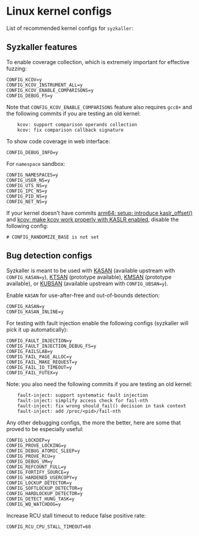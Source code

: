 # Linux kernel configs

List of recommended kernel configs for `syzkaller`:

## Syzkaller features

To enable coverage collection, which is extremely important for effective fuzzing:
```
CONFIG_KCOV=y
CONFIG_KCOV_INSTRUMENT_ALL=y
CONFIG_KCOV_ENABLE_COMPARISONS=y
CONFIG_DEBUG_FS=y
```
Note that `CONFIG_KCOV_ENABLE_COMPARISONS` feature also requires `gcc8+` and the following commits if you are testing an old kernel:
```
    kcov: support comparison operands collection
    kcov: fix comparison callback signature
```

To show code coverage in web interface:
```
CONFIG_DEBUG_INFO=y
```

For `namespace` sandbox:
```
CONFIG_NAMESPACES=y
CONFIG_USER_NS=y
CONFIG_UTS_NS=y
CONFIG_IPC_NS=y
CONFIG_PID_NS=y
CONFIG_NET_NS=y
```

If your kernel doesn't have commits [arm64: setup: introduce kaslr_offset()](https://github.com/torvalds/linux/commit/7ede8665f27cde7da69e8b2fbeaa1ed0664879c5)
 and [kcov: make kcov work properly with KASLR enabled](https://github.com/torvalds/linux/commit/4983f0ab7ffaad1e534b21975367429736475205), disable the following config:
```
# CONFIG_RANDOMIZE_BASE is not set
```

## Bug detection configs

Syzkaller is meant to be used with
[KASAN](https://kernel.org/doc/html/latest/dev-tools/kasan.html) (available upstream with `CONFIG_KASAN=y`),
[KTSAN](https://github.com/google/ktsan) (prototype available),
[KMSAN](https://github.com/google/kmsan) (prototype available),
or [KUBSAN](https://kernel.org/doc/html/latest/dev-tools/ubsan.html) (available upstream with `CONFIG_UBSAN=y`).

Enable `KASAN` for use-after-free and out-of-bounds detection:
```
CONFIG_KASAN=y
CONFIG_KASAN_INLINE=y
```

For testing with fault injection enable the following configs (syzkaller will pick it up automatically):
```
CONFIG_FAULT_INJECTION=y
CONFIG_FAULT_INJECTION_DEBUG_FS=y
CONFIG_FAILSLAB=y
CONFIG_FAIL_PAGE_ALLOC=y
CONFIG_FAIL_MAKE_REQUEST=y
CONFIG_FAIL_IO_TIMEOUT=y
CONFIG_FAIL_FUTEX=y
```
Note: you also need the following commits if you are testing an old kernel:
```
    fault-inject: support systematic fault injection
    fault-inject: simplify access check for fail-nth
    fault-inject: fix wrong should_fail() decision in task context
    fault-inject: add /proc/<pid>/fail-nth
```

Any other debugging configs, the more the better, here are some that proved to be especially useful:
```
CONFIG_LOCKDEP=y
CONFIG_PROVE_LOCKING=y
CONFIG_DEBUG_ATOMIC_SLEEP=y
CONFIG_PROVE_RCU=y
CONFIG_DEBUG_VM=y
CONFIG_REFCOUNT_FULL=y
CONFIG_FORTIFY_SOURCE=y
CONFIG_HARDENED_USERCOPY=y
CONFIG_LOCKUP_DETECTOR=y
CONFIG_SOFTLOCKUP_DETECTOR=y
CONFIG_HARDLOCKUP_DETECTOR=y
CONFIG_DETECT_HUNG_TASK=y
CONFIG_WQ_WATCHDOG=y
```

Increase RCU stall timeout to reduce false positive rate:
```
CONFIG_RCU_CPU_STALL_TIMEOUT=60
```
